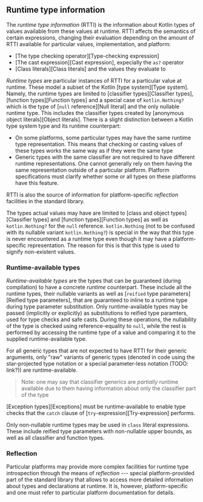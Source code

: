 ## Runtime type information

The _runtime type information_ (RTTI) is the information about Kotlin types of values available from these values at runtime. 
RTTI affects the semantics of certain expressions, changing their evaluation depending on the amount of RTTI available for particular values, implementation, and platform:

- [The type checking operator][Type-checking expression]
- [The cast expression][Cast expression], expecially the `as?` operator
- [Class literals][Class literals] and the values they evaluate to

_Runtime types_ are particular instances of RTTI for a particular value at runtime. 
These model a subset of the Kotlin [type system][Type system]. 
Namely, the runtime types are limited to [classifier types][Classifier types], [function types][Function types] and a special case of `kotlin.Nothing?` which is the type of [`null` reference][Null literal] and the only nullable runtime type. 
This includes the classifier types created by [anonymous object literals][Object literals]. 
There is a slight distinction between a Kotlin type system type and its runtime counterpart:

- On some platforms, some particular types may have the same runtime type representation. 
  This means that checking or casting values of these types works the same way as if they were the same type
- Generic types with the same classifier are not required to have different runtime representations. 
  One cannot generally rely on them having the same representation outside of a particular platform. Platform specifications must clarify whether some or all types on these platforms have this feature.

RTTI is also the source of information for platform-specific _reflection_ facilities in the standard library.

The types actual values may have are limited to [class and object types][Classifier types] and [function types][Function types] as well as `kotlin.Nothing?` for the `null` reference. `kotlin.Nothing` (not to be confused with its nullable variant `kotlin.Nothing?`) is special in the way that this type is never encountered as a runtime type even though it may have a platform-specific representation. The reason for this is that this type is used to signify non-existent values.

### Runtime-available types

_Runtime-available types_ are the types that can be guaranteed (during compilation) to have a concrete _runtime_ counterpart. 
These include all the runtime types, their nullable variants as well as [`reified` type parameters][Reified type parameters], that are guaranteed to inline to a runtime type during type parameter substitution. 
Only runtime-available types may be passed (implicitly or explicitly) as substitutions to reified type paramters, used for type checks and safe casts. 
During these operations, the nullability of the type is checked using reference-equality to `null`, while the rest is performed by accessing the runtime type of a value and comparing it to the supplied runtime-available type.

For all generic types that are not expected to have RTTI for their generic arguments, only "raw" variants of generic types (denoted in code using the 
star-projected type notation or a special parameter-less notation (TODO: link?)) are runtime-available.

> Note: one may say that classifier generics are _partially_ runtime available due to them having information about only the classifier part of the type

[Exception types][Exceptions] must be runtime-available to enable type checks that the `catch` clause of [`try`-expression][Try-expression] performs.

Only non-nullable runtime types may be used in `class` literal expressions. 
These include reified type parameters with non-nullable upper bounds, as well as all classifier and function types.

### Reflection

Particular platforms may provide more complex facilities for runtime type introspection through the means of *reflection* --- special platform-provided part of the standard library that allows to access more detailed information about types and declarations at runtime.
It is, however, platform-specific and one must refer to particular platform documentation for details.
